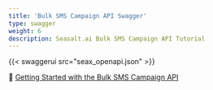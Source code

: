 ```yaml
---
title: 'Bulk SMS Campaign API Swagger'
type: swagger
weight: 6
description: Seasalt.ai Bulk SMS Campaign API Tutorial
---
```


{{< swaggerui src="seax_openapi.json" >}}

🚀 [Getting Started with the Bulk SMS Campaign API](../bulk_sms_tutorial.md)